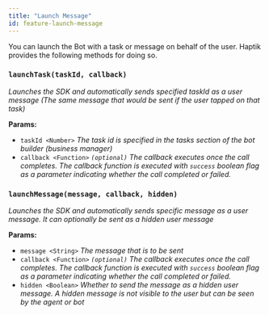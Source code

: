 ```yaml
---
title: "Launch Message"
id: feature-launch-message
---
```


You can launch the Bot with a task or message on behalf of the user. Haptik provides the following methods for doing so.

### `launchTask(taskId, callback)`

*Launches the SDK and automatically sends specified taskId as a user message (The same message that would be sent if the user tapped on that task)*

**Params:**

- `taskId <Number>`
*The task id is specified in the tasks section of the bot builder (business manager)*
- `callback <Function>`  _`(optional)`_
*The callback executes once the call completes. The callback function is executed with `success` boolean flag as a parameter indicating whether the call completed or failed.*

### `launchMessage(message, callback, hidden)`

*Launches the SDK and automatically sends specific message as a user message. It can optionally be sent as a hidden user message*

**Params:**

- `message <String>`
*The message that is to be sent*
- `callback <Function>`  _`(optional)`_
*The callback executes once the call completes. The callback function is executed with `success` boolean flag as a parameter indicating whether the call completed or failed.*
- `hidden <Boolean>`
*Whether to send the message as a hidden user message. A hidden message is not visible to the user but can be seen by the agent or bot*
